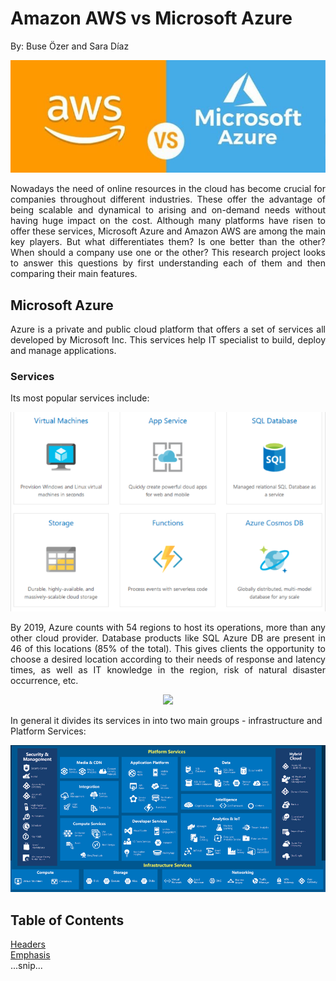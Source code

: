 # Amazon AWS vs Microsoft Azure
By: Buse Özer and Sara Díaz 

<p align="center"><img src="./images/awsVsAzure.jpg"/></p>

<p align="justify">
 Nowadays the need of online resources in the cloud has become crucial for companies throughout different industries. These offer the advantage of being scalable and dynamical to arising and on-demand needs without having huge impact on the cost. Although many platforms have risen to offer these services, Microsoft Azure and Amazon AWS are among the main key players. But what differentiates them? Is one better than the other? When should a company use one or the other? This research project looks to answer this questions by first understanding each of them and then comparing their main features.
</p>



## Microsoft Azure

<p align="justify"> Azure is a private and public cloud platform that offers a set of services all developed by Microsoft Inc. This services help IT specialist to build, deploy and manage applications.
</p>

### Services

Its most popular services include: 

<p align="center"><img src="./images/azureproducts.png"/></p>
 
<p align="justify"> By 2019, Azure counts with 54 regions to host its operations, more than any other cloud provider. Database products like SQL Azure DB are present in 46 of this locations (85% of the total). This gives clients the opportunity to choose a desired location according to their needs of response and latency times, as well as IT knowledge in the region, risk of natural disaster occurrence, etc. </p> 
 
<p align="center"><img src="https://azurecomcdn.azureedge.net/cvt-a27fc75dcc932103683fbfcee92c51b694a67773a46466966b5fee3e80c103ce/images/shared/regions-map-large.svg"/></p>

In general it divides its services in into two main groups - infrastructure and Platform Services: 

<p align="center"><img src="./images/ServicesSchema.png"/></p>
 
## Table of Contents  
[Headers](#headers)  
[Emphasis](#emphasis)  
...snip...    
<a name="headers"/>

  
 
